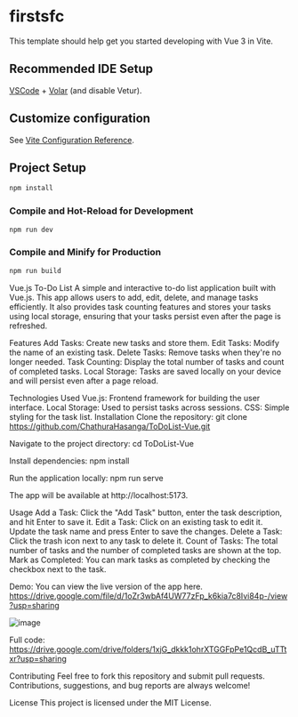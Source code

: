 # firstsfc

This template should help get you started developing with Vue 3 in Vite.

## Recommended IDE Setup

[VSCode](https://code.visualstudio.com/) + [Volar](https://marketplace.visualstudio.com/items?itemName=Vue.volar) (and disable Vetur).

## Customize configuration

See [Vite Configuration Reference](https://vite.dev/config/).

## Project Setup

```sh
npm install
```

### Compile and Hot-Reload for Development

```sh
npm run dev
```

### Compile and Minify for Production

```sh
npm run build
```
Vue.js To-Do List
A simple and interactive to-do list application built with Vue.js. This app allows users to add, edit, delete, and manage tasks efficiently. It also provides task counting features and stores your tasks using local storage, ensuring that your tasks persist even after the page is refreshed.

Features
Add Tasks: Create new tasks and store them.
Edit Tasks: Modify the name of an existing task.
Delete Tasks: Remove tasks when they're no longer needed.
Task Counting: Display the total number of tasks and count of completed tasks.
Local Storage: Tasks are saved locally on your device and will persist even after a page reload.

Technologies Used
Vue.js: Frontend framework for building the user interface.
Local Storage: Used to persist tasks across sessions.
CSS: Simple styling for the task list.
Installation
Clone the repository:
git clone https://github.com/ChathuraHasanga/ToDoList-Vue.git

Navigate to the project directory:
cd ToDoList-Vue

Install dependencies:
npm install

Run the application locally:
npm run serve

The app will be available at http://localhost:5173.

Usage
Add a Task: Click the "Add Task" button, enter the task description, and hit Enter to save it.
Edit a Task: Click on an existing task to edit it. Update the task name and press Enter to save the changes.
Delete a Task: Click the trash icon next to any task to delete it.
Count of Tasks: The total number of tasks and the number of completed tasks are shown at the top.
Mark as Completed: You can mark tasks as completed by checking the checkbox next to the task.

Demo:
You can view the live version of the app here.
https://drive.google.com/file/d/1oZr3wbAf4UW77zFp_k6kia7c8Ivi84p-/view?usp=sharing

![image](https://github.com/user-attachments/assets/da6af4c2-19bd-4212-8688-005d8abeb5ba)

Full code: https://drive.google.com/drive/folders/1xjG_dkkk1ohrXTGGFpPe1QcdB_uTTtxr?usp=sharing 

Contributing
Feel free to fork this repository and submit pull requests. Contributions, suggestions, and bug reports are always welcome!

License
This project is licensed under the MIT License.
